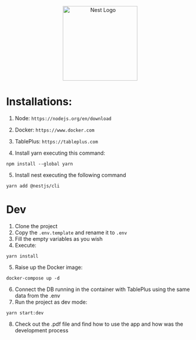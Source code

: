 <p align="center">
  <a href="http://nestjs.com/" target="blank"><img src="https://nestjs.com/img/logo-small.svg" width="200" alt="Nest Logo" /></a>
</p>


# Installations: 

1. Node: `https://nodejs.org/en/download`
2. Docker: `https://www.docker.com`
3. TablePlus: `https://tableplus.com`

4. Install yarn executing this command:
```
npm install --global yarn
```
5. Install nest executing the following command
```
yarn add @nestjs/cli
```

# Dev

1. Clone the project
2. Copy the ```.env.template``` and rename it to ```.env```
3. Fill the empty variables as you wish
4. Execute:
```
yarn install
```
5. Raise up the Docker image:
```
docker-compose up -d
```
6. Connect the DB running in the container with TablePlus using the same data from the .env
7. Run the project as dev mode:
```
yarn start:dev
```

8. Check out the .pdf file and find how to use the app and how was the development process
